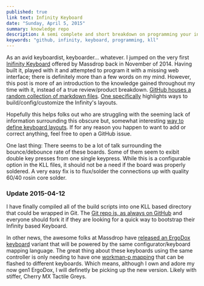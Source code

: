 ```yaml
---
published: true
link text: Infinity Keyboard
date: "Sunday, April 5, 2015"
summary: knowledge repo
description: A semi complete and short breakdown on programming your infinity keyboard
keywords: "github, infinity, keyboard, programming, kll"
---
```


As an avid keyboardist, keyboarder... whatever. I jumped on the very first [Inifinity Keyboard][1] offered by Massdrop back in November of 2014. Having built it, played with it and attempted to program it with a missing web interface; there is definitely more than a few words on my mind. However, this post is more of an introduction to the knowledge gained throughout my time with it, instead of a true review/product breakdown. [GitHub houses a random collection of markdown files][2]. [One specifically][3] highlights ways to build/config/customize the Infinity's layouts. 

Hopefully this helps folks out who are struggling with the seeming lack of information surrounding this obscure but, somewhat interesting [way to define keyboard layouts][4]. If for any reason you happen to want to add or correct anything, feel free to open a GitHub issue.

One last thing: There seems to be a lot of talk surrounding the bounce/debounce rate of these boards. Some of them seem to exibit double key presses from one single keypress. While this is a configurable option in the KLL files, it should not be a need if the board was properly soldered. A very easy fix is to flux/solder the connections up with quality 60/40 rosin core solder.

### Update 2015-04-12

I have finally compiled all of the build scripts into one KLL based directory that could be wrapped in Git. The [Git repo is, as always on GitHub][5] and everyone should fork it if they are looking for a quick way to bootstrap their Infinity based Keyboard.

In other news, the awesome folks at Massdrop have [released an ErgoDox keyboard][6] variant that will be powered by the same configurator/keyboard mapping language. The great thing about these keyboards using the same controller is only needing to have one [workman-p mapping][7] that can be flashed to different keyboards. Which means, although I own and adore my now gen1 ErgoDox, I will definetly be picking up the new version. Likely with stiffer, Cherry MX Tactile Greys.

[1]: https://www.massdrop.com/buy/infinity-keyboard-kit
[2]:https://github.com/braidn/Knowledge-Repo
[3]: https://github.com/braidn/Knowledge-Repo/blob/master/InfinityKllInfo.md
[4]: https://www.overleaf.com/read/zzqbdwqjfwwf
[5]: https://github.com/braidn/infinity
[6]: https://www.massdrop.com/buy/infinity-ergodox
[7]: https://github.com/ojbucao/workman
